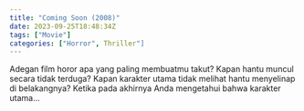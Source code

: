 ```yaml
---
title: "Coming Soon (2008)"
date: 2023-09-25T18:48:34Z
tags: ["Movie"]
categories: ["Horror", Thriller"]
---
```


Adegan film horor apa yang paling membuatmu takut? Kapan hantu muncul secara tidak terduga? Kapan karakter utama tidak melihat hantu menyelinap di belakangnya? Ketika pada akhirnya Anda mengetahui bahwa karakter utama...

<mux-player stream-type="on-demand"
  src="https://kp3d-my.sharepoint.com/personal/ryoo_kp3d_onmicrosoft_com/_layouts/15/download.aspx?share=EZVr4k_mZuxHoWOCWoMsQDQBBnGO9CUawsyjpfGTTGzBmw" metadata-video-title="Coming Soon (2008)" prefer-playback="mse" controls>
  </mux-player>
  
  
  <script src="https://cdn.jsdelivr.net/npm/@mux/mux-player"></script>
  
 <script id="00VdUxqx8n01blXPpnxkotBGBN1UyODDqvdfAsu6rihXw" type="application/ld+json">
 {
  "@context": "https://schema.org/",
  "@type": "VideoObject",
  "name": "Coming Soon (2008)",
  "contentUrl": "https://stream.mux.com/00VdUxqx8n01blXPpnxkotBGBN1UyODDqvdfAsu6rihXw.m3u8",
  "thumbnailUrl": "https://www.themoviedb.org/t/p/original/80PQ43v8aOl5qgDfTfWic2hPIVj.jpg?width=314&fit_mode=preserve&time=25",
  "uploadDate": "2023-09-25T18:48:34Z",
}

</script>
